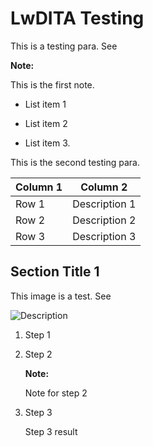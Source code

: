 # LwDITA Testing

This is a testing para. See

**Note:**

This is the first note.

-   List item 1

-   List item 2

-   List item 3.


This is the second testing para.

|Column 1|Column 2|
|--------|--------|
|Row 1|Description 1|
|Row 2|Description 2|
|Row 3|Description 3|



## Section Title 1

This image is a test. See

![Description](../Images/riw1618963163523.svg)

1.  Step 1

1.  Step 2

    **Note:**

    Note for step 2

1.  Step 3

    Step 3 result


